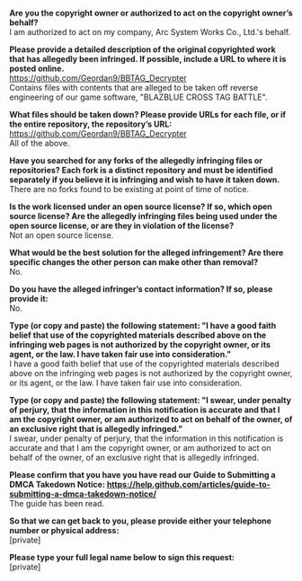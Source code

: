 **Are you the copyright owner or authorized to act on the copyright owner’s behalf?**  
I am authorized to act on my company, Arc System Works Co., Ltd.'s behalf.

**Please provide a detailed description of the original copyrighted work that has allegedly been infringed. If possible, include a URL to where it is posted online.**  
https://github.com/Geordan9/BBTAG_Decrypter  
Contains files with contents that are alleged to be taken off reverse engineering of our game software, "BLAZBLUE CROSS TAG BATTLE".

**What files should be taken down? Please provide URLs for each file, or if the entire repository, the repository’s URL:**  
https://github.com/Geordan9/BBTAG_Decrypter  
All of the above.

**Have you searched for any forks of the allegedly infringing files or repositories? Each fork is a distinct repository and must be identified separately if you believe it is infringing and wish to have it taken down.**  
There are no forks found to be existing at point of time of notice.

**Is the work licensed under an open source license? If so, which open source license? Are the allegedly infringing files being used under the open source license, or are they in violation of the license?**  
Not an open source license.

**What would be the best solution for the alleged infringement? Are there specific changes the other person can make other than removal?**  
No.

**Do you have the alleged infringer’s contact information? If so, please provide it:**  
No.

**Type (or copy and paste) the following statement: "I have a good faith belief that use of the copyrighted materials described above on the infringing web pages is not authorized by the copyright owner, or its agent, or the law. I have taken fair use into consideration."**  
I have a good faith belief that use of the copyrighted materials described above on the infringing web pages is not authorized by the copyright owner, or its agent, or the law. I have taken fair use into consideration.

**Type (or copy and paste) the following statement: "I swear, under penalty of perjury, that the information in this notification is accurate and that I am the copyright owner, or am authorized to act on behalf of the owner, of an exclusive right that is allegedly infringed."**  
I swear, under penalty of perjury, that the information in this notification is accurate and that I am the copyright owner, or am authorized to act on behalf of the owner, of an exclusive right that is allegedly infringed.

**Please confirm that you have you have read our Guide to Submitting a DMCA Takedown Notice: https://help.github.com/articles/guide-to-submitting-a-dmca-takedown-notice/**  
The guide has been read.

**So that we can get back to you, please provide either your telephone number or physical address:**  
[private]

**Please type your full legal name below to sign this request:**  
[private]
